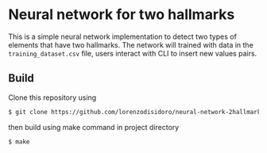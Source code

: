 # Neural network for two hallmarks

This is a simple neural network implementation to detect two types of elements that have two hallmarks. 
The network will trained with data in the `training_dataset.csv` file, users interact with CLI to insert new values pairs.

## Build
Clone this repository using

```sh
$ git clone https://github.com/lorenzodisidoro/neural-network-2hallmarks.git
```

then build using make command in project directory

```sh
$ make
```